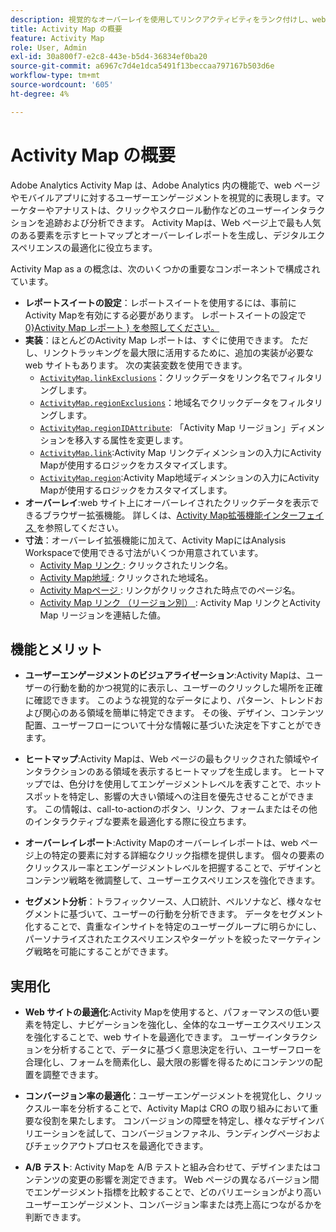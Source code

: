 ```yaml
---
description: 視覚的なオーバーレイを使用してリンクアクティビティをランク付けし、web ページのオーディエンスのエンゲージメントを監視します。
title: Activity Map の概要
feature: Activity Map
role: User, Admin
exl-id: 30a800f7-e2c8-443e-b5d4-36834ef0ba20
source-git-commit: a6967c7d4e1dca5491f13beccaa797167b503d6e
workflow-type: tm+mt
source-wordcount: '605'
ht-degree: 4%

---
```


# Activity Map の概要

Adobe Analytics Activity Map は、Adobe Analytics 内の機能で、web ページやモバイルアプリに対するユーザーエンゲージメントを視覚的に表現します。マーケターやアナリストは、クリックやスクロール動作などのユーザーインタラクションを追跡および分析できます。 Activity Mapは、Web ページ上で最も人気のある要素を示すヒートマップとオーバーレイレポートを生成し、デジタルエクスペリエンスの最適化に役立ちます。

Activity Map as a の概念は、次のいくつかの重要なコンポーネントで構成されています。

* **レポートスイートの設定**：レポートスイートを使用するには、事前にActivity Mapを有効にする必要があります。 レポートスイートの設定で [0&rbrace;Activity Map レポート &rbrace; を参照してください。](/help/admin/tools/manage-rs/edit-settings/activity-map.md)
* **実装**：ほとんどのActivity Map レポートは、すぐに使用できます。 ただし、リンクトラッキングを最大限に活用するために、追加の実装が必要な web サイトもあります。 次の実装変数を使用できます。
   * [`ActivityMap.linkExclusions`](/help/implement/vars/config-vars/activitymap-linkexclusions.md)：クリックデータをリンク名でフィルタリングします。
   * [`ActivityMap.regionExclusions`](/help/implement/vars/config-vars/activitymap-regionexclusions.md)：地域名でクリックデータをフィルタリングします。
   * [`ActivityMap.regionIDAttribute`](/help/implement/vars/config-vars/activitymap-regionidattribute.md): 「Activity Map リージョン」ディメンションを移入する属性を変更します。
   * [`ActivityMap.link`](/help/implement/vars/functions/activitymap-link.md):Activity Map リンクディメンションの入力にActivity Mapが使用するロジックをカスタマイズします。
   * [`ActivityMap.region`](/help/implement/vars/functions/activitymap-region.md):Activity Map地域ディメンションの入力にActivity Mapが使用するロジックをカスタマイズします。
* **オーバーレイ**:web サイト上にオーバーレイされたクリックデータを表示できるブラウザー拡張機能。 詳しくは、[Activity Map拡張機能インターフェイス ](overlay/overview.md) を参照してください。
* **寸法**：オーバーレイ拡張機能に加えて、Activity MapにはAnalysis Workspaceで使用できる寸法がいくつか用意されています。
   * [Activity Map リンク ](/help/components/dimensions/activity-map-link.md): クリックされたリンク名。
   * [Activity Map地域 ](/help/components/dimensions/activity-map-region.md): クリックされた地域名。
   * [Activity Mapページ ](/help/components/dimensions/activity-map-page.md): リンクがクリックされた時点でのページ名。
   * [Activity Map リンク （リージョン別） ](/help/components/dimensions/activity-map-link-by-region.md): Activity Map リンクとActivity Map リージョンを連結した値。

## 機能とメリット

* **ユーザーエンゲージメントのビジュアライゼーション**:Activity Mapは、ユーザーの行動を動的かつ視覚的に表示し、ユーザーのクリックした場所を正確に確認できます。 このような視覚的なデータにより、パターン、トレンドおよび関心のある領域を簡単に特定できます。 その後、デザイン、コンテンツ配置、ユーザーフローについて十分な情報に基づいた決定を下すことができます。

* **ヒートマップ**:Activity Mapは、Web ページの最もクリックされた領域やインタラクションのある領域を表示するヒートマップを生成します。 ヒートマップでは、色分けを使用してエンゲージメントレベルを表すことで、ホットスポットを特定し、影響の大きい領域への注目を優先させることができます。 この情報は、call-to-actionのボタン、リンク、フォームまたはその他のインタラクティブな要素を最適化する際に役立ちます。

* **オーバーレイレポート**:Activity Mapのオーバーレイレポートは、web ページ上の特定の要素に対する詳細なクリック指標を提供します。 個々の要素のクリックスルー率とエンゲージメントレベルを把握することで、デザインとコンテンツ戦略を微調整して、ユーザーエクスペリエンスを強化できます。

* **セグメント分析**：トラフィックソース、人口統計、ペルソナなど、様々なセグメントに基づいて、ユーザーの行動を分析できます。 データをセグメント化することで、貴重なインサイトを特定のユーザーグループに明らかにし、パーソナライズされたエクスペリエンスやターゲットを絞ったマーケティング戦略を可能にすることができます。

## 実用化

* **Web サイトの最適化**:Activity Mapを使用すると、パフォーマンスの低い要素を特定し、ナビゲーションを強化し、全体的なユーザーエクスペリエンスを強化することで、web サイトを最適化できます。 ユーザーインタラクションを分析することで、データに基づく意思決定を行い、ユーザーフローを合理化し、フォームを簡素化し、最大限の影響を得るためにコンテンツの配置を調整できます。

* **コンバージョン率の最適化**：ユーザーエンゲージメントを視覚化し、クリックスルー率を分析することで、Activity Mapは CRO の取り組みにおいて重要な役割を果たします。 コンバージョンの障壁を特定し、様々なデザインバリエーションを試して、コンバージョンファネル、ランディングページおよびチェックアウトプロセスを最適化できます。

* **A/B テスト**: Activity Mapを A/B テストと組み合わせて、デザインまたはコンテンツの変更の影響を測定できます。 Web ページの異なるバージョン間でエンゲージメント指標を比較することで、どのバリエーションがより高いユーザーエンゲージメント、コンバージョン率または売上高につながるかを判断できます。

